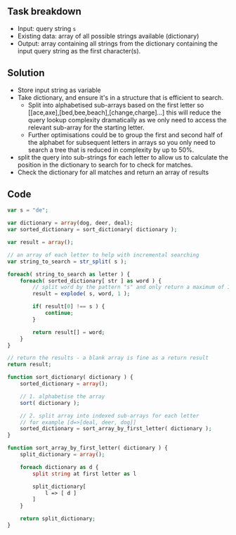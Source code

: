 ## Task breakdown
- Input: query string `s`
- Existing data: array of all possible strings available (dictionary)
- Output: array containing all strings from the dictionary containing the input query string as the first character(s).

## Solution
- Store input string as variable
- Take dictionary, and ensure it's in a structure that is efficient to search.
  - Split into alphabetised sub-arrays based on the first letter so [[ace,axe],[bed,bee,beach],[change,charge]...] this will reduce the query lookup complexity dramatically as we only need to access the relevant sub-array for the starting letter.
  - Further optimisations could be to group the first and second half of the alphabet for subsequent letters in arrays so you only need to search a tree that is reduced in complexity by up to 50%.
- split the query into sub-strings for each letter to allow us to calculate the position in the dictionary to search for to check for matches.
- Check the dictionary for all matches and return an array of results

## Code
```php
var s = "de";

var dictionary = array(dog, deer, deal);
var sorted_dictionary = sort_dictionary( dictionary );

var result = array();

// an array of each letter to help with incremental searching
var string_to_search = str_split( s );

foreach( string_to_search as letter ) {
    foreach( sorted_dictionary[ str ] as word ) {
        // split word by the pattern "s" and only return a maximum of 1 result
        result = explode( s, word, 1 );

        if( result[0] !== s ) {
            continue;
        }

        return result[] = word;
    }
}

// return the results - a blank array is fine as a return result
return result;

function sort_dictionary( dictionary ) {
    sorted_dictionary = array();

    // 1. alphabetise the array
    sort( dictionary );

    // 2. split array into indexed sub-arrays for each letter
    // for example [d=>[deal, deer, dog]]
    sorted_dictionary = sort_array_by_first_letter( dictionary );
}

function sort_array_by_first_letter( dictionary ) {
    split_dictionary = array();

    foreach dictionary as d {
        split string at first letter as l

        split_dictionary[
            l => [ d ]
        ]
    }

    return split_dictionary;
}
```